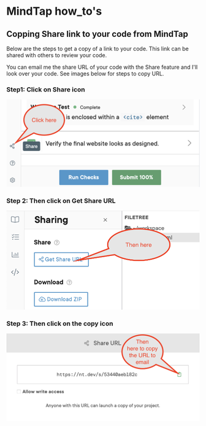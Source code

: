 # MindTap how_to's

## Copping Share link to your code from MindTap

Below are the steps to get a copy of a link to your code. This link can be shared with others to review your code.

You can email me the share URL of your code with the Share feature and I'll look over your code. See images below for steps to copy URL.

### Step1: Click on Share icon

![Share icon](MindTap_share-1.png)

### Step 2: Then click on Get Share URL

![Get Share URL](MindTap_share-2.png)

### Step 3: Then click on the copy icon

![Copy URL](MindTap_share-3.png)
